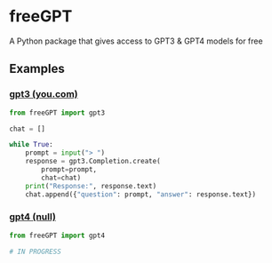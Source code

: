 # freeGPT
A Python package that gives access to GPT3 &amp; GPT4 models for free
## Examples
### [gpt3 (you.com)](https://you.com)
```python
from freeGPT import gpt3

chat = []

while True:
    prompt = input("> ")
    response = gpt3.Completion.create(
        prompt=prompt,
        chat=chat)
    print("Response:", response.text)
    chat.append({"question": prompt, "answer": response.text})
```
### [gpt4 (null)](null)
```python
from freeGPT import gpt4

# IN PROGRESS
```
